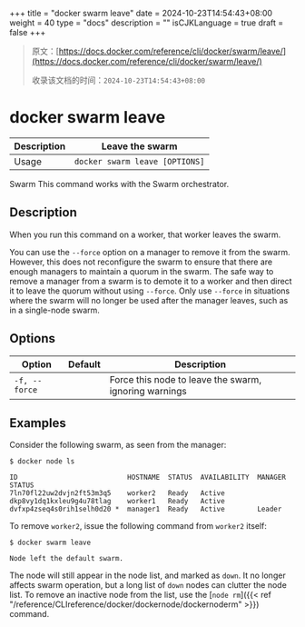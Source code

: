 +++
title = "docker swarm leave"
date = 2024-10-23T14:54:43+08:00
weight = 40
type = "docs"
description = ""
isCJKLanguage = true
draft = false
+++

> 原文：[https://docs.docker.com/reference/cli/docker/swarm/leave/](https://docs.docker.com/reference/cli/docker/swarm/leave/)
>
> 收录该文档的时间：`2024-10-23T14:54:43+08:00`

# docker swarm leave

| Description | Leave the swarm                |
| :---------- | ------------------------------ |
| Usage       | `docker swarm leave [OPTIONS]` |

Swarm This command works with the Swarm orchestrator.

## Description

When you run this command on a worker, that worker leaves the swarm.

You can use the `--force` option on a manager to remove it from the swarm. However, this does not reconfigure the swarm to ensure that there are enough managers to maintain a quorum in the swarm. The safe way to remove a manager from a swarm is to demote it to a worker and then direct it to leave the quorum without using `--force`. Only use `--force` in situations where the swarm will no longer be used after the manager leaves, such as in a single-node swarm.

## Options

| Option        | Default | Description                                           |
| ------------- | ------- | ----------------------------------------------------- |
| `-f, --force` |         | Force this node to leave the swarm, ignoring warnings |

## Examples

Consider the following swarm, as seen from the manager:



```console
$ docker node ls

ID                           HOSTNAME  STATUS  AVAILABILITY  MANAGER STATUS
7ln70fl22uw2dvjn2ft53m3q5    worker2   Ready   Active
dkp8vy1dq1kxleu9g4u78tlag    worker1   Ready   Active
dvfxp4zseq4s0rih1selh0d20 *  manager1  Ready   Active        Leader
```

To remove `worker2`, issue the following command from `worker2` itself:



```console
$ docker swarm leave

Node left the default swarm.
```

The node will still appear in the node list, and marked as `down`. It no longer affects swarm operation, but a long list of `down` nodes can clutter the node list. To remove an inactive node from the list, use the [`node rm`]({{< ref "/reference/CLIreference/docker/dockernode/dockernoderm" >}}) command.
